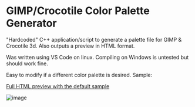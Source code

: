 # GIMP/Crocotile Color Palette Generator
"Hardcoded" C++ application/script to generate a palette file for GIMP &amp; Crocotile 3d. Also outputs a preview in HTML format.

Was written using VS Code on linux. Compiling on Windows is untested but should work fine.


Easy to modify if a different color palette is desired. Sample:

[Full HTML preview with the default sample](https://ryder17z.github.io/GIMP-Crocotile-Color-Palette-Generator/preview.html) 

![image](https://user-images.githubusercontent.com/2000703/123696356-f640d680-d85b-11eb-9282-2350a1dd99fa.png)
